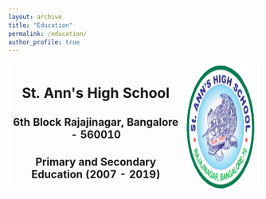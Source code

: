 ```yaml
---
layout: archive
title: "Education"
permalink: /education/
author_profile: true
---
```

<head>
<style>
table, th, td {
  border: 1px solid white;
  border-collapse: collapse;
}
</style>
</head>

<body>

<table>
<tr>
<th align="center">
<h1 class="text-4xl font-bold text-gray-800 mb-2 leading-tight">
St. Ann's High School
</h1>
<h2 class="text-xl font-semibold text-gray-600 mb-4 leading-normal">
6th Block Rajajinagar, Bangalore - 560010
</h2>
<h2 class="text-xl font-semibold text-gray-600 mb-4 leading-normal">
Primary and Secondary Education  (2007 - 2019)
</h2>
</th>
<th>
<center>
<img src="/images/StAnns.png" alt="St.Anns" style="width: 250px; height: 250px;"> 
</center>
</th>
</tr>
</table>

</body>